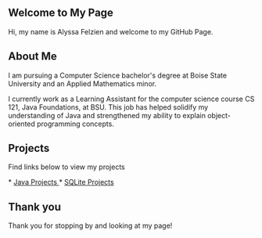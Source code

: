 
## Welcome to My Page

<p>Hi, my name is Alyssa Felzien and welcome to my GitHub Page.</p>


## About Me

<p> I am pursuing a Computer Science bachelor's degree at Boise State University and an Applied Mathematics minor. </p> 
<p> I currently work as a Learning Assistant for the computer science course CS 121, Java Foundations, at BSU. This job has helped solidify my understanding of Java and strengthened my ability to explain object-oriented programming concepts. </p>


## Projects

<p>Find links below to view my projects</p>
  * <a id="Java Projects" href="https://alyssafelzien.github.io/javaprojects//">Java Projects </a> 
  * <a id="SQLite Projects" href="https://alyssafelzien.github.io/sqliteprojects//"> SQLite Projects </a>


## Thank you

Thank you for stopping by and looking at my page!

